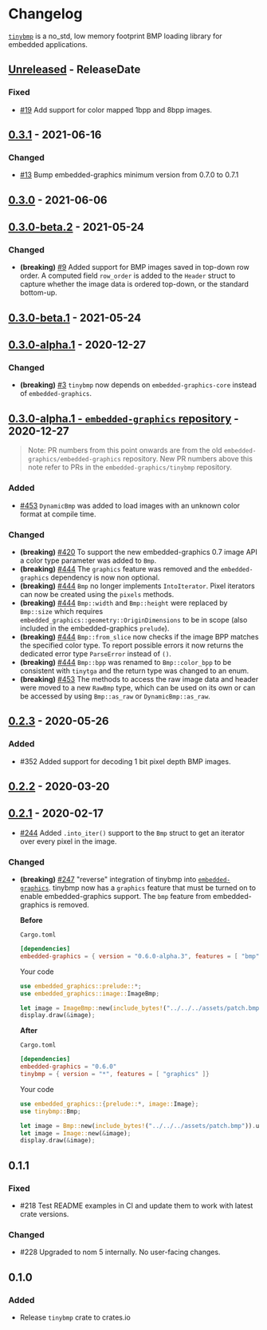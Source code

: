 # Changelog

[`tinybmp`](https://crates.io/crates/tinybmp) is a no_std, low memory footprint BMP loading library for embedded applications.

<!-- next-header -->

## [Unreleased] - ReleaseDate

### Fixed 

- [#19](https://github.com/embedded-graphics/tinybmp/pull/19) Add support for color mapped 1bpp and 8bpp images.

## [0.3.1] - 2021-06-16

### Changed

- [#13](https://github.com/embedded-graphics/tinybmp/pull/13) Bump embedded-graphics minimum version from 0.7.0 to 0.7.1

## [0.3.0] - 2021-06-06

## [0.3.0-beta.2] - 2021-05-24

### Changed

- **(breaking)** [#9](https://github.com/embedded-graphics/tinybmp/pull/9) Added support for BMP images saved in top-down row order. A computed field `row_order` is added to the `Header` struct to capture whether the image data is ordered top-down, or the standard bottom-up.

## [0.3.0-beta.1] - 2021-05-24

## [0.3.0-alpha.1] - 2020-12-27

### Changed

- **(breaking)** [#3](https://github.com/embedded-graphics/tinybmp/pull/3) `tinybmp` now depends on `embedded-graphics-core` instead of `embedded-graphics`.

## [0.3.0-alpha.1 - `embedded-graphics` repository] - 2020-12-27

> Note: PR numbers from this point onwards are from the old `embedded-graphics/embedded-graphics` repository. New PR numbers above this note refer to PRs in the `embedded-graphics/tinybmp` repository.

### Added

- [#453](https://github.com/embedded-graphics/embedded-graphics/pull/453) `DynamicBmp` was added to load images with an unknown color format at compile time.

### Changed

- **(breaking)** [#420](https://github.com/embedded-graphics/embedded-graphics/pull/420) To support the new embedded-graphics 0.7 image API a color type parameter was added to `Bmp`.
- **(breaking)** [#444](https://github.com/embedded-graphics/embedded-graphics/pull/444) The `graphics` feature was removed and the `embedded-graphics` dependency is now non optional.
- **(breaking)** [#444](https://github.com/embedded-graphics/embedded-graphics/pull/444) `Bmp` no longer implements `IntoIterator`. Pixel iterators can now be created using the `pixels` methods.
- **(breaking)** [#444](https://github.com/embedded-graphics/embedded-graphics/pull/444) `Bmp::width` and `Bmp::height` were replaced by `Bmp::size` which requires `embedded_graphics::geometry::OriginDimensions` to be in scope (also included in the embedded-graphics `prelude`).
- **(breaking)** [#444](https://github.com/embedded-graphics/embedded-graphics/pull/444) `Bmp::from_slice` now checks if the image BPP matches the specified color type. To report possible errors it now returns the dedicated error type `ParseError` instead of `()`.
- **(breaking)** [#444](https://github.com/embedded-graphics/embedded-graphics/pull/444) `Bmp::bpp` was renamed to `Bmp::color_bpp` to be consistent with `tinytga` and the return type was changed to an enum.
- **(breaking)** [#453](https://github.com/embedded-graphics/embedded-graphics/pull/453) The methods to access the raw image data and header were moved to a new `RawBmp` type, which can be used on its own or can be accessed by using `Bmp::as_raw` or `DynamicBmp::as_raw`.

## [0.2.3] - 2020-05-26

### Added

- #352 Added support for decoding 1 bit pixel depth BMP images.

## [0.2.2] - 2020-03-20

## [0.2.1] - 2020-02-17

- [#244](https://github.com/embedded-graphics/embedded-graphics/pull/244) Added `.into_iter()` support to the `Bmp` struct to get an iterator over every pixel in the image.

### Changed

- **(breaking)** [#247](https://github.com/embedded-graphics/embedded-graphics/pull/247) "reverse" integration of tinybmp into [`embedded-graphics`](https://crates.io/crates/embedded-graphics). tinybmp now has a `graphics` feature that must be turned on to enable embedded-graphics support. The `bmp` feature from embedded-graphics is removed.

  **Before**

  `Cargo.toml`

  ```toml
  [dependencies]
  embedded-graphics = { version = "0.6.0-alpha.3", features = [ "bmp" ]}
  ```

  Your code

  ```rust
  use embedded_graphics::prelude::*;
  use embedded_graphics::image::ImageBmp;

  let image = ImageBmp::new(include_bytes!("../../../assets/patch.bmp")).unwrap();
  display.draw(&image);
  ```

  **After**

  `Cargo.toml`

  ```toml
  [dependencies]
  embedded-graphics = "0.6.0"
  tinybmp = { version = "*", features = [ "graphics" ]}
  ```

  Your code

  ```rust
  use embedded_graphics::{prelude::*, image::Image};
  use tinybmp::Bmp;

  let image = Bmp::new(include_bytes!("../../../assets/patch.bmp")).unwrap();
  let image = Image::new(&image);
  display.draw(&image);
  ```

## 0.1.1

### Fixed

- #218 Test README examples in CI and update them to work with latest crate versions.

### Changed

- #228 Upgraded to nom 5 internally. No user-facing changes.

## 0.1.0

### Added

- Release `tinybmp` crate to crates.io

<!-- next-url -->
[unreleased]: https://github.com/embedded-graphics/tinybmp/compare/v0.3.1...HEAD

[0.3.1]: https://github.com/embedded-graphics/tinybmp/compare/v0.3.0...v0.3.1
[0.3.0]: https://github.com/embedded-graphics/tinybmp/compare/v0.3.0-beta.2...v0.3.0
[0.3.0-beta.2]: https://github.com/embedded-graphics/tinybmp/compare/v0.3.0-beta.1...v0.3.0-beta.2
[0.3.0-beta.1]: https://github.com/embedded-graphics/tinybmp/compare/v0.3.0-alpha.1...v0.3.0-beta.1
[0.3.0-alpha.1]: https://github.com/embedded-graphics/tinybmp/compare/after-split...v0.3.0-alpha.1
[0.3.0-alpha.1 - `embedded-graphics` repository]: https://github.com/embedded-graphics/embedded-graphics/compare/tinybmp-v0.2.3...before-split
[0.2.3]: https://github.com/embedded-graphics/embedded-graphics/compare/tinybmp-v0.2.2...tinybmp-v0.2.3
[0.2.2]: https://github.com/embedded-graphics/embedded-graphics/compare/tinybmp-v0.2.0...tinybmp-v0.2.2
[0.2.1]: https://github.com/embedded-graphics/embedded-graphics/compare/tinybmp-v0.1.1...tinybmp-v0.2.1
